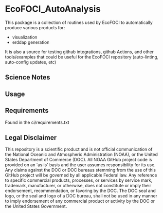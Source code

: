 # EcoFOCI_AutoAnalysis

This package is a collection of routines used by EcoFOCI to automatically produce various products for:

* visualization
* erddap generation

It is also a source for testing github integrations, github Actions, and other tools/examples that could be useful for the EcoFOCI repository (auto-linting, auto-config updates, etc)

## Science Notes

## Usage

## Requirements

Found in the ci/requirements.txt

## Legal Disclaimer

This repository is a scientific product and is not official communication of the National Oceanic and Atmospheric Administration (NOAA), or the United States Department of Commerce (DOC).
All NOAA GitHub project code is provided on an 'as is' basis and the user assumes responsibility for its use.
Any claims against the DOC or DOC bureaus stemming from the use of this GitHub project will be governed by all applicable Federal law.
Any reference to specific commercial products, processes, or services by service mark, trademark, manufacturer, or otherwise, does not constitute or imply their endorsement, recommendation, or favoring by the DOC.
The DOC seal and logo, or the seal and logo of a DOC bureau, shall not be used in any manner to imply endorsement of any commercial product or activity by the DOC or the United States Government.
